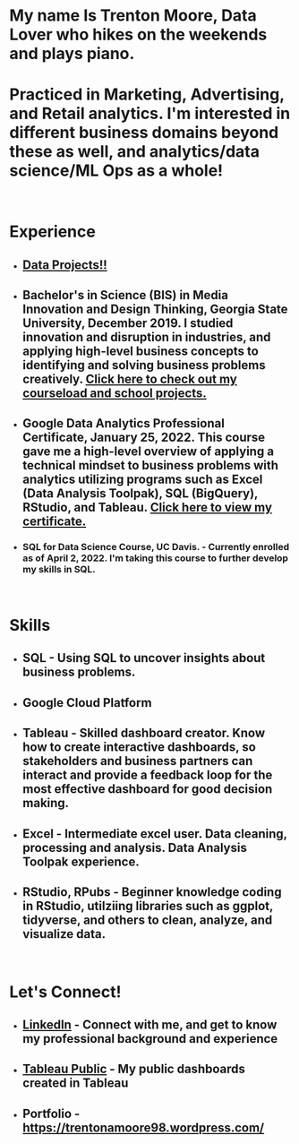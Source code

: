# My name Is Trenton Moore, Data Lover who hikes on the weekends and plays piano.

# Practiced in Marketing, Advertising, and Retail analytics. I'm interested in different business domains beyond these as well, and analytics/data science/ML Ops as a whole!

&nbsp;
# **Experience**
* ## **[Data Projects!!](https://github.com/TrentonMoore98/Data-Projects_TrentonMoore)** 

* ## **Bachelor's in Science (BIS) in Media Innovation and Design Thinking, Georgia State University, December 2019.** I studied innovation and disruption in industries, and applying high-level business concepts to identifying and solving business problems creatively. [Click here to check out my courseload and school projects.](https://wordpress.com/page/trentonamoore98.wordpress.com/235)

* ## **Google Data Analytics Professional Certificate, January 25, 2022.** This course gave me a high-level overview of applying a technical mindset to business problems with analytics utilizing programs such as Excel (Data Analysis Toolpak), SQL (BigQuery), RStudio, and Tableau. [Click here to view my certificate.](https://trentonamoore98.wordpress.com/google-data-analytics-certificate-learning-log-trenton-moore/)
* ### **SQL for Data Science Course, UC Davis.** - Currently enrolled as of April 2, 2022. I'm taking this course to further develop my skills in SQL. 

&nbsp;
# **Skills**

* ## **SQL** - Using SQL to uncover insights about business problems.

* ## **Google Cloud Platform**

* ## **Tableau** - Skilled dashboard creator. Know how to create interactive dashboards, so stakeholders and business partners can interact and provide a feedback loop for the most effective dashboard for good decision making.
* ## **Excel** - Intermediate excel user. Data cleaning, processing and analysis. Data Analysis Toolpak experience. 
* ## **RStudio, RPubs** - Beginner knowledge coding in RStudio, utilziing libraries such as ggplot, tidyverse, and others to clean, analyze, and visualize data. 

&nbsp;
# **Let's Connect!**

* ## [LinkedIn](https://www.linkedin.com/in/tmtrentmoore/) - Connect with me, and get to know my professional background and experience
* ## [Tableau Public](https://public.tableau.com/profile/trenton.moore4482#!/?newProfile=&activeTab=0) - My public dashboards created in Tableau
* ## Portfolio - https://trentonamoore98.wordpress.com/




